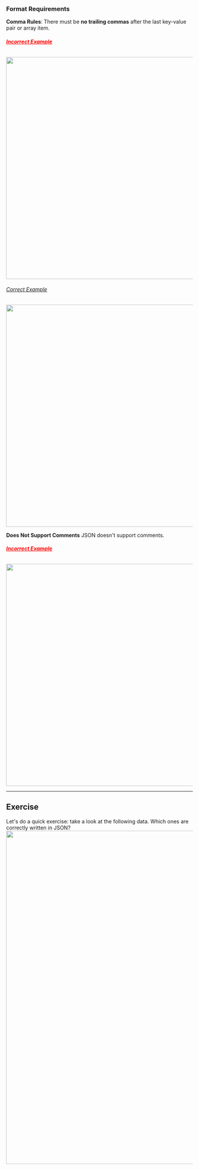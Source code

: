 ### Format Requirements
**Comma Rules**: There must be **no trailing commas** after the last key-value pair or array item.
###### <strong style="color:red;"><u>Incorrect Example</u></strong>
   <img src="./assets/tutorial/json/json_comma_IC.png" width="600px" height="auto">

###### <u>Correct Example</u> 
   <img src="./assets/tutorial/json/json_comma_C.png" width="600px" height="auto">

**Does Not Support Comments**
JSON doesn't support comments.
###### <strong style="color:red;"><u>Incorrect Example</u></strong> 
   <img src="./assets/tutorial/json/json_comments.png" width="600px" height="auto">


-------------------------------
## Exercise
Let's do a quick exercise: take a look at the following data. Which ones are correctly written in JSON?
<img src="./assets/tutorial/json/json_quiz_2.png" width="900px" height="auto">

